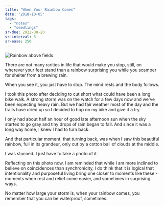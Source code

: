 ```yaml
---
title: "When Your Rainbow Comes"
date: "2018-10-05"
tags:
  - "notes"
  - "seedlings"
sr-due: 2022-08-20
sr-interval: 3
sr-ease: 250
---
```


![Rainbow above fields](rainbow_above_fields.jpg)

There are not many rarities in life that would make you stop, still, on wherever your feet stand than a rainbow surprising you while you scamper for shelter from a brewing rain.

When you see it, you just have to stop. The mind rests and the body follows.

I took this photo after deciding to cut short what could have been a long bike walk. A strong storm was on the watch for a few days now and we've been expecting heavy rain. But we had fair weather most of the day and the trails have dried up so I decided to hop on my bike and give it a try.

I only had about half an hour of good late afternoon sun when the sky started to go gray and tiny drops of rain began to fall. And since it was a long way home, I knew I had to turn back.

And that particular moment, that turning back, was when I saw this beautiful rainbow, full in its grandeur, only cut by a cotton ball of clouds at the middle.

I was stunned. I just have to take a photo of it.

Reflecting on this photo now, I am reminded that while I am more inclined to believe on coincidences than synchronicity, I do think that it is logical that intentionality and purposeful living bring one closer to moments like these - moments when rest and relief come easier, and sometimes in surprising ways.

No matter how large your storm is, when your rainbow comes, you remember that you can be waterproof, sometimes.
